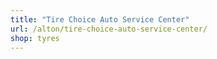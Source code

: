 ```yaml
---
title: "Tire Choice Auto Service Center"
url: /alton/tire-choice-auto-service-center/
shop: tyres
---
```

